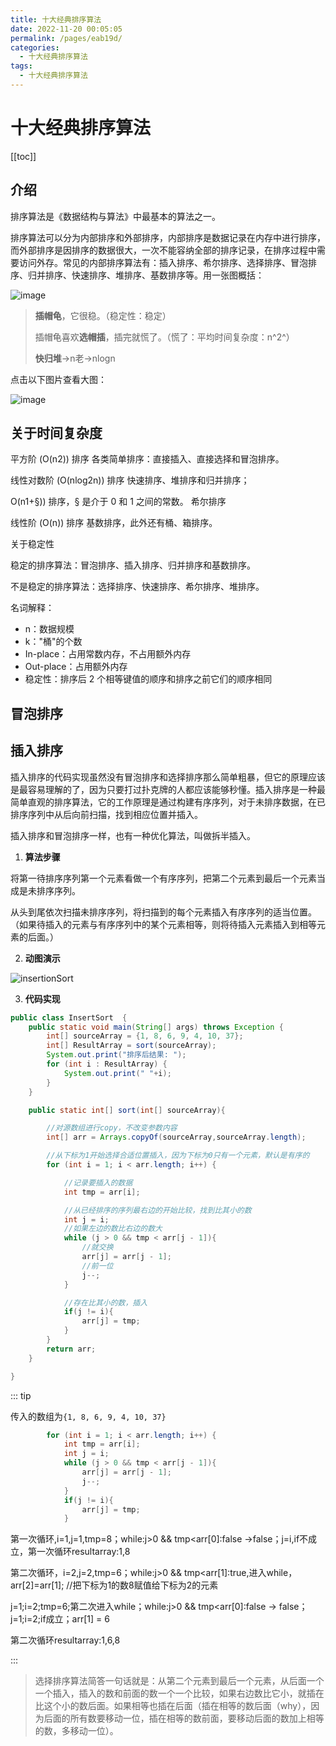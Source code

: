```yaml
---
title: 十大经典排序算法
date: 2022-11-20 00:05:05
permalink: /pages/eab19d/
categories:
  - 十大经典排序算法
tags:
  - 十大经典排序算法
---
```

# 十大经典排序算法

[[toc]]

## 介绍

排序算法是《数据结构与算法》中最基本的算法之一。

排序算法可以分为内部排序和外部排序，内部排序是数据记录在内存中进行排序，而外部排序是因排序的数据很大，一次不能容纳全部的排序记录，在排序过程中需要访问外存。常见的内部排序算法有：插入排序、希尔排序、选择排序、冒泡排序、归并排序、快速排序、堆排序、基数排序等。用一张图概括：

![image](https://cdn.staticaly.com/gh/xustudyxu/image-hosting1@master/20221118/image.6vxkxlptjxo0.webp)

> **插帽龟**，它很稳。（稳定性：稳定）
>
> 插帽龟喜欢**选帽插**，插完就慌了。（慌了：平均时间复杂度：n^2^）
>
> **快归堆**->n老->nlogn

点击以下图片查看大图：

![image](https://cdn.staticaly.com/gh/xustudyxu/image-hosting1@master/20221118/image.61f47p8bf2g0.webp)

## 关于时间复杂度

平方阶 (O(n2)) 排序 各类简单排序：直接插入、直接选择和冒泡排序。

线性对数阶 (O(nlog2n)) 排序 快速排序、堆排序和归并排序；

O(n1+§)) 排序，§ 是介于 0 和 1 之间的常数。 希尔排序

线性阶 (O(n)) 排序 基数排序，此外还有桶、箱排序。

关于稳定性

稳定的排序算法：冒泡排序、插入排序、归并排序和基数排序。

不是稳定的排序算法：选择排序、快速排序、希尔排序、堆排序。

名词解释：

- n：数据规模
- k："桶"的个数
- In-place：占用常数内存，不占用额外内存
- Out-place：占用额外内存
- 稳定性：排序后 2 个相等键值的顺序和排序之前它们的顺序相同

## 冒泡排序

## 插入排序

插入排序的代码实现虽然没有冒泡排序和选择排序那么简单粗暴，但它的原理应该是最容易理解的了，因为只要打过扑克牌的人都应该能够秒懂。插入排序是一种最简单直观的排序算法，它的工作原理是通过构建有序序列，对于未排序数据，在已排序序列中从后向前扫描，找到相应位置并插入。

插入排序和冒泡排序一样，也有一种优化算法，叫做拆半插入。

1. **算法步骤**

将第一待排序序列第一个元素看做一个有序序列，把第二个元素到最后一个元素当成是未排序序列。

从头到尾依次扫描未排序序列，将扫描到的每个元素插入有序序列的适当位置。（如果待插入的元素与有序序列中的某个元素相等，则将待插入元素插入到相等元素的后面。）

2. **动图演示**

![insertionSort](https://cdn.staticaly.com/gh/xustudyxu/image-hosting1@master/20221119/insertionSort.lre9a3i98xs.gif)

3. **代码实现**

```java
public class InsertSort  {
    public static void main(String[] args) throws Exception {
        int[] sourceArray = {1, 8, 6, 9, 4, 10, 37};
        int[] ResultArray = sort(sourceArray);
        System.out.print("排序后结果: ");
        for (int i : ResultArray) {
            System.out.print(" "+i);
        }
    }

    public static int[] sort(int[] sourceArray){

        //对源数组进行copy，不改变参数内容
        int[] arr = Arrays.copyOf(sourceArray,sourceArray.length);

        //从下标为1开始选择合适位置插入，因为下标为0只有一个元素，默认是有序的
        for (int i = 1; i < arr.length; i++) {

            //记录要插入的数据
            int tmp = arr[i];

            //从已经排序的序列最右边的开始比较，找到比其小的数
            int j = i;
            //如果左边的数比右边的数大
            while (j > 0 && tmp < arr[j - 1]){
                //就交换
                arr[j] = arr[j - 1];
                //前一位
                j--;
            }

            //存在比其小的数，插入
            if(j != i){
                arr[j] = tmp;
            }
        }
        return arr;
    }

}
```

::: tip 

传入的数组为`{1, 8, 6, 9, 4, 10, 37}`

```java
        for (int i = 1; i < arr.length; i++) {
            int tmp = arr[i];
            int j = i;
            while (j > 0 && tmp < arr[j - 1]){
                arr[j] = arr[j - 1];
                j--;
            }
            if(j != i){
                arr[j] = tmp;
            }
```

第一次循环,i=1,j=1,tmp=8；while:j>0 && tmp<arr[0]:false ->false；j=i,if不成立，第一次循环resultarray:1,8

第二次循环，i=2,j=2,tmp=6；while:j>0 && tmp<arr[1]:true,进入while，arr[2]=arr[1]; //把下标为1的数8赋值给下标为2的元素

j=1;i=2;tmp=6;第二次进入while；while:j>0 && tmp<arr[0]:false -> false；j=1;i=2;if成立；arr[1] = 6

第二次循环resultarray:1,6,8

:::

> 选择排序算法简答一句话就是：从第二个元素到最后一个元素，从后面一个一个插入，插入的数和前面的数一个一个比较，如果右边数比它小，就插在比这个小的数后面。如果相等也插在后面（插在相等的数后面（why），因为后面的所有数要移动一位，插在相等的数前面，要移动后面的数加上相等的数，多移动一位）。

